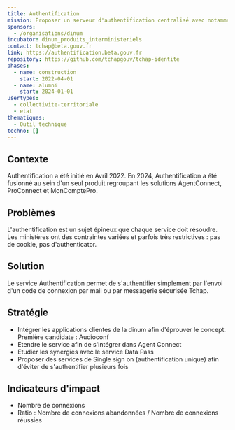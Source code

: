 ```yaml
---
title: Authentification
mission: Proposer un serveur d'authentification centralisé avec notamment un envoi de code par la messagerie Tchap
sponsors:
  - /organisations/dinum
incubator: dinum_produits_interministeriels
contact: tchap@beta.gouv.fr
link: https://authentification.beta.gouv.fr
repository: https://github.com/tchapgouv/tchap-identite
phases:
  - name: construction
    start: 2022-04-01
  - name: alumni
    start: 2024-01-01
usertypes:
  - collectivite-territoriale
  - etat
thematiques:
  - Outil technique
techno: []
---
```

## Contexte

Authentification a été initié en Avril 2022.
En 2024, Authentification a été fusionné au sein d'un seul produit regroupant les solutions AgentConnect, ProConnect et MonComptePro.

## Problèmes

L'authentification est un sujet épineux que chaque service doit résoudre. Les ministères ont des contraintes variées et parfois très restrictives : pas de cookie, pas d'authenticator. 

## Solution

Le service Authentification permet de s'authentifier simplement par l'envoi d'un code de connexion par mail ou par messagerie sécurisée Tchap. 

## Stratégie

* Intégrer les applications clientes de la dinum afin d'éprouver le concept. Première candidate : Audioconf
* Etendre le service afin de s'intégrer dans Agent Connect
* Etudier les synergies avec le service Data Pass
* Proposer des services de Single sign on (authentification unique) afin d'éviter de s'authentifier plusieurs fois

## Indicateurs d'impact
* Nombre de connexions
* Ratio : Nombre de connexions abandonnées / Nombre de connexions réussies